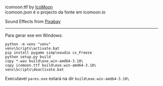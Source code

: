 icomoon.ttf by <a href="https://icomoon.io">IcoMoon</a>      
icomoon.json é o projecto da fonte em icomoon.io

Sound Effects from <a href="https://pixabay.com">Pixabay</a>

---

Para gerar exe em Windows:

```
python -m venv "venv"
venv\Scripts\activate.bat
pip install pygame simpleaudio cx_Freeze
python setup.py build
copy *.wav build\exe.win-amd64-3.10\
copy icomoon.ttf build\exe.win-amd64-3.10\
venv\Scripts\deactivate.bat
```

Executavel `pares.exe` estará na dir `build\exe.win-amd64-3.10\`